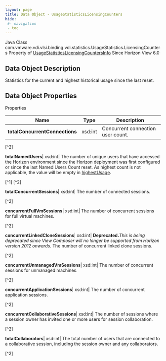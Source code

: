 ```yaml
---
layout: page
title: Data Object - UsageStatisticsLicensingCounters
hide:
 #- navigation
 - toc
---
```






Java Class
    com.vmware.vdi.vlsi.binding.vdi.statistics.UsageStatistics.LicensingCounters
Property of
     [UsageStatisticsLicensingCountersInfo](vdi.statistics.UsageStatistics.LicensingCountersInfo.md#field_detail)
Since 
    Horizon View 6.0

## Data Object Description 

Statistics for the current and highest historical usage since the last reset. 

## Data Object Properties

Properties

Name |  Type |  Description   
---|---|---  
**totalConcurrentConnections**|  xsd:int|  Concurrent connection user count.   


[^2]

  
**totalNamedUsers**|  xsd:int|  The number of unique users that have accessed the Horizon environment since the Horizon deployment was first configured or since the last Named Users Count reset. As highest count is not applicable, the value will be empty in [highestUsage](vdi.statistics.UsageStatistics.LicensingCountersInfo.md#highestUsage).   


[^1]
[^2]

  
**totalConcurrentSessions**|  xsd:int|  The number of connected sessions.   


[^2]

  
**concurrentFullVmSessions**|  xsd:int|  The number of concurrent sessions for full virtual machines.   


[^2]

  
**concurrentLinkedCloneSessions**|  xsd:int| **Deprecated.**_This is being deprecated since View Composer will no longer be supported from Horizon version 2012 onwards._ The number of concurrent linked clone sessions.   


[^2]

  
**concurrentUnmanagedVmSessions**|  xsd:int|  The number of concurrent sessions for unmanaged machines.   


[^2]

  
**concurrentApplicationSessions**|  xsd:int|  The number of concurrent application sessions.   


[^2]

  
**concurrentCollaborativeSessions**|  xsd:int|  The number of sessions where a session owner has invited one or more users for session collaboration.   


[^2]

  
**totalCollaborators**|  xsd:int|  The total number of users that are connected to a collaborative session, including the session owner and any collaborators.   


[^2]

  
  

  

